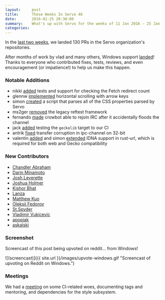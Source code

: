 ```yaml
---
layout:     post
title:      These Weeks In Servo 48
date:       2016-01-25 20:30:00
summary:    What's up with Servo for the weeks of 11 Jan 2016 - 25 Jan 2016
categories:
---
```


In the [last two weeks](https://github.com/pulls?page=1&q=is%3Apr+is%3Amerged+closed%3A2016-01-11..2016-01-25+user%3Aservo), we landed 130 PRs in the Servo organization's repositories.

After months of work by vlad and many others, Windows support [landed](https://github.com/servo/servo/pull/9385)! Thanks to everyone who contributed fixes, tests, reviews, and even encouragement (or impatience!) to help us make this happen.

### Notable Additions

- nikki [added](https://github.com/servo/servo/pull/9391) tests and support for checking the Fetch redirect count
- glennw [implemented](https://github.com/servo/servo/pull/9359) horizontal scrolling with arrow keys
- simon [created](https://github.com/servo/servo/pull/9333) a script that parses all of the CSS properties parsed by Servo
- ms2ger [removed](https://github.com/servo/servo/pull/9293) the legacy reftest framework
- fernando [made](https://github.com/servo/crowbot/pull/33) crowbot able to rejoin IRC after it accidentally floods the channel
- jack [added](https://github.com/servo/saltfs/pull/193) testing the `geckolib` target to our CI
- antrik [fixed](https://github.com/servo/ipc-channel/pull/25) transfer corruption in ipc-channel on 32-bit
- valentin [added](https://github.com/servo/rust-url/pull/119) and simon [extended](https://github.com/servo/rust-url/pull/152) IDNA support in rust-url, which is required for both web and Gecko compatibility


### New Contributors

- [Chandler Abraham](https://github.com/Chandler)
- [Darin Minamoto](https://github.com/DarinM223)
- [Josh Leverette](https://github.com/coder543)
- [Joshua Holmer](https://github.com/shssoichiro)
- [Kishor Bhat](https://github.com/therealkbhat)
- [Lanza](https://github.com/MonsieurLanza)
- [Matthew Kuo](https://github.com/mattkuo)
- [Oleksii Fedorov](https://github.com/waterlink)
- [St.Spyder](https://github.com/stspyder)
- [Vladimir Vukicevic](https://github.com/vvuk)
- [apopiak](https://github.com/apopiak)
- [askalski](https://github.com/askalski)

### Screenshot

Screencast of this post being upvoted on reddit... from Windows!

![(screencast)]({{ site.url }}/images/upvote-windows.gif "Screencast of upvoting on Reddit on Windows.")

### Meetings

We had a [meeting](https://github.com/servo/servo/wiki/Meeting-2016-01-11) on some CI-related woes, documenting tags and mentoring, and dependencies for the style subsystem.
